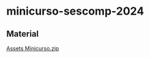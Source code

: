 # minicurso-sescomp-2024

## Material
[Assets Minicurso.zip](https://github.com/user-attachments/files/17709455/Assets.Minicurso.zip)
